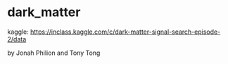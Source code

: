 # dark_matter
kaggle: https://inclass.kaggle.com/c/dark-matter-signal-search-episode-2/data

by Jonah Philion and Tony Tong